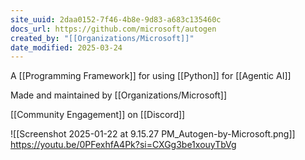 ```yaml
---
site_uuid: 2daa0152-7f46-4b8e-9d83-a683c135460c
docs_url: https://github.com/microsoft/autogen
created_by: "[[Organizations/Microsoft]]"
date_modified: 2025-03-24
---
```



A [[Programming Framework]] for using [[Python]] for [[Agentic AI]]

Made and maintained by [[Organizations/Microsoft]]

[[Community Engagement]] on [[Discord]]

![[Screenshot 2025-01-22 at 9.15.27 PM_Autogen-by-Microsoft.png]]
https://youtu.be/0PFexhfA4Pk?si=CXGg3be1xouyTbVg